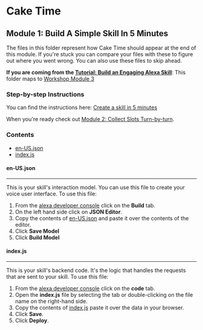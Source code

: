 # Cake Time

## Module 1: Build A Simple Skill In 5 Minutes

The files in this folder represent how Cake Time should appear at the end of this module. If you're stuck you can compare your files with these to figure out where you went wrong. You can also use these files to skip ahead.

**If you are coming from the [Tutorial: Build an Engaging Alexa Skill](https://developer.amazon.com/en-US/alexa/alexa-skills-kit/get-deeper/tutorials-code-samples/build-an-engaging-alexa-skill)**: This folder maps to [Workshop Module 3](https://developer.amazon.com/en-US/alexa/alexa-skills-kit/get-deeper/tutorials-code-samples/build-an-engaging-alexa-skill/module-3)

### Step-by-step Instructions

You can find the instructions here: [Create a skill in 5 minutes](https://developer.amazon.com/en-US/alexa/alexa-skills-kit/get-deeper/tutorials-code-samples/build-an-engaging-alexa-skill/module-3)

When you're ready check out [Module 2: Collect Slots Turn-by-turn](../module-2/README.md).

### Contents

*  [en-US.json](./en-US.json)
*  [index.js](./index.js)

#### en-US.json 
---
This is your skill's interaction model. You can use this file to create your voice user interface. To use this file:

1. From the [alexa developer console](https://developer.amazon.com) click on the **Build** tab.
2. On the left hand side click on **JSON Editor**. 
3. Copy the contents of [en-US.json](./en-US.json) and paste it over the contents of the editor.
4. Click **Save Model**
5. Click **Build Model**

#### index.js
---
This is your skill's backend code. It's the logic that handles the requests that are sent to your skill. To use this file:

1. From the [alexa developer console](https://developer.amazon.com) click on the **code** tab.
2. Open the **index.js** file by selecting the tab or double-clicking on the file name on the right-hand side.
3. Copy the contents of [index.js](./index.js) paste it over the data in your browser.
4. Click **Save**.
5. Click **Deploy**.
